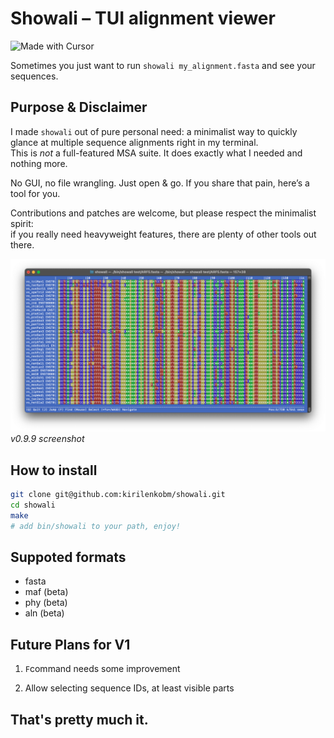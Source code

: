 # Showali – TUI alignment viewer

![Made with Cursor](https://img.shields.io/badge/Made%20with-Cursor-0066cc?style=flat&logo=cursor&logoColor=white)

Sometimes you just want to run `showali my_alignment.fasta` and see your sequences.

## Purpose & Disclaimer

I made `showali` out of pure personal need: a minimalist way to quickly glance at multiple sequence alignments right in my terminal.  
This is _not_ a full-featured MSA suite. It does exactly what I needed and nothing more.

No GUI, no file wrangling. Just open & go.
If you share that pain, here’s a tool for you.

Contributions and patches are welcome, but please respect the minimalist spirit:  
if you really need heavyweight features, there are plenty of other tools out there.  

![Screenshot](pics/v0.9.9.screenshot.png)
*v0.9.9 screenshot*

## How to install

```bash
git clone git@github.com:kirilenkobm/showali.git
cd showali
make
# add bin/showali to your path, enjoy!
```

## Suppoted formats 

- fasta
- maf (beta)
- phy (beta)
- aln (beta)

## Future Plans for V1

1. `F`command needs some improvement

2. Allow selecting sequence IDs, at least visible parts

## That's pretty much it.
